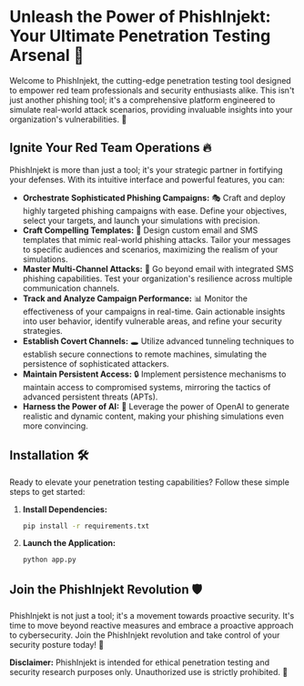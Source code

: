 # Unleash the Power of PhishInjekt: Your Ultimate Penetration Testing Arsenal 🚀

Welcome to PhishInjekt, the cutting-edge penetration testing tool designed to empower red team professionals and security enthusiasts alike. This isn't just another phishing tool; it's a comprehensive platform engineered to simulate real-world attack scenarios, providing invaluable insights into your organization's vulnerabilities. 🎯

## Ignite Your Red Team Operations 🔥

PhishInjekt is more than just a tool; it's your strategic partner in fortifying your defenses. With its intuitive interface and powerful features, you can:

*   **Orchestrate Sophisticated Phishing Campaigns:** 🎭 Craft and deploy highly targeted phishing campaigns with ease. Define your objectives, select your targets, and launch your simulations with precision.
*   **Craft Compelling Templates:** 🎨 Design custom email and SMS templates that mimic real-world phishing attacks. Tailor your messages to specific audiences and scenarios, maximizing the realism of your simulations.
*   **Master Multi-Channel Attacks:** 📱 Go beyond email with integrated SMS phishing capabilities. Test your organization's resilience across multiple communication channels.
*   **Track and Analyze Campaign Performance:** 📊 Monitor the effectiveness of your campaigns in real-time. Gain actionable insights into user behavior, identify vulnerable areas, and refine your security strategies.
*   **Establish Covert Channels:** 🕳️ Utilize advanced tunneling techniques to establish secure connections to remote machines, simulating the persistence of sophisticated attackers.
*   **Maintain Persistent Access:** 🔒 Implement persistence mechanisms to maintain access to compromised systems, mirroring the tactics of advanced persistent threats (APTs).
*   **Harness the Power of AI:** 🤖 Leverage the power of OpenAI to generate realistic and dynamic content, making your phishing simulations even more convincing.

## Installation 🛠️

Ready to elevate your penetration testing capabilities? Follow these simple steps to get started:

1.  **Install Dependencies:**
    ```bash
    pip install -r requirements.txt
    ```
2.  **Launch the Application:**
    ```bash
    python app.py
    ```

## Join the PhishInjekt Revolution 🛡️

PhishInjekt is not just a tool; it's a movement towards proactive security. It's time to move beyond reactive measures and embrace a proactive approach to cybersecurity. Join the PhishInjekt revolution and take control of your security posture today! 💪

**Disclaimer:** PhishInjekt is intended for ethical penetration testing and security research purposes only. Unauthorized use is strictly prohibited. 🚫
